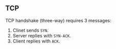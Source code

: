 TCP
-

TCP handshake (three-way) requires 3 messages:

1. Clinet sends `SYN`.
2. Server replies with `SYN-ACK`.
3. Client replies with `ACK`.
